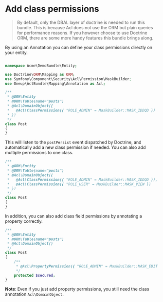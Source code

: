 # Add class permissions

> By default, only the DBAL layer of doctrine is needed to run this bundle. This is because Acl does not use the ORM but plain
queries for performance reasons. If you however choose to use Doctrine ORM, there are some more handy features this bundle
brings along.

By using an Annotation you can define your class permissions directly on your entity.

```php

namespace Acme\DemoBundle\Entity;

use Doctrine\ORM\Mapping as ORM;
use Symfony\Component\Security\Acl\Permission\MaskBuilder;
use Oneup\AclBundle\Mapping\Annotation as Acl;

/**
 * @ORM\Entity
 * @ORM\Table(name="posts")
 * @Acl\DomainObject({
 *   @Acl\ClassPermission({ "ROLE_ADMIN" = MaskBuilder::MASK_IDDQD })
 * })
 */
class Post
{
}

```

This will listen to the `postPersist` event dispatched by Doctrine, and automatically add a new class permission if needed.
You can also add multiple permissions to one class.

```php
/**
 * @ORM\Entity
 * @ORM\Table(name="posts")
 * @Acl\DomainObject({
 *   @Acl\ClassPermission({ "ROLE_ADMIN" = MaskBuilder::MASK_IDDQD }),
 *   @Acl\ClassPermission({ "ROLE_USER" = MaskBuilder::MASK_VIEW })
 * })
 */
class Post
{
}

```

In addition, you can also add class field permissions by annotating a property correctly.

```php
/**
 * @ORM\Entity
 * @ORM\Table(name="posts")
 * @Acl\DomainObject()
 */
class Post
{
    /**
     * @Acl\PropertyPermission({ "ROLE_ADMIN" = MaskBuilder::MASK_EDIT })
     */
    protected $secured;
}

```

**Note**: Even if you just add property permissions, you still need the class annotation `Acl\DomainObject`.
